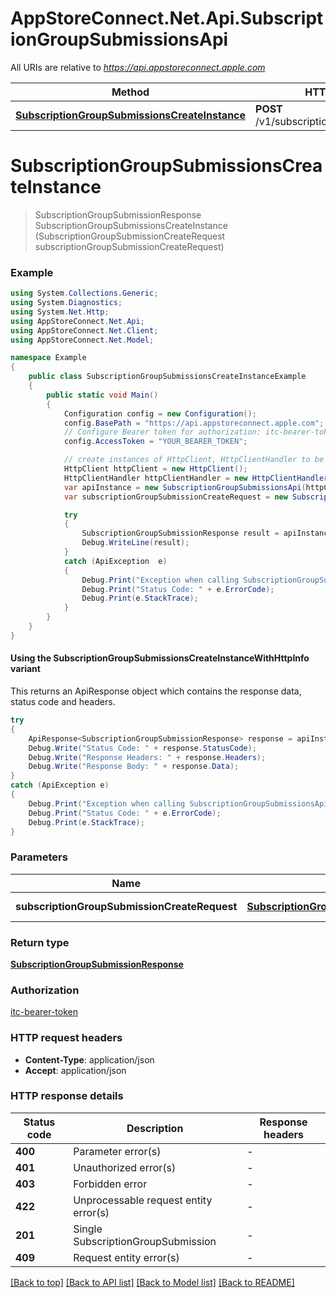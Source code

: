 # AppStoreConnect.Net.Api.SubscriptionGroupSubmissionsApi

All URIs are relative to *https://api.appstoreconnect.apple.com*

| Method | HTTP request | Description |
|--------|--------------|-------------|
| [**SubscriptionGroupSubmissionsCreateInstance**](SubscriptionGroupSubmissionsApi.md#subscriptiongroupsubmissionscreateinstance) | **POST** /v1/subscriptionGroupSubmissions |  |

<a id="subscriptiongroupsubmissionscreateinstance"></a>
# **SubscriptionGroupSubmissionsCreateInstance**
> SubscriptionGroupSubmissionResponse SubscriptionGroupSubmissionsCreateInstance (SubscriptionGroupSubmissionCreateRequest subscriptionGroupSubmissionCreateRequest)



### Example
```csharp
using System.Collections.Generic;
using System.Diagnostics;
using System.Net.Http;
using AppStoreConnect.Net.Api;
using AppStoreConnect.Net.Client;
using AppStoreConnect.Net.Model;

namespace Example
{
    public class SubscriptionGroupSubmissionsCreateInstanceExample
    {
        public static void Main()
        {
            Configuration config = new Configuration();
            config.BasePath = "https://api.appstoreconnect.apple.com";
            // Configure Bearer token for authorization: itc-bearer-token
            config.AccessToken = "YOUR_BEARER_TOKEN";

            // create instances of HttpClient, HttpClientHandler to be reused later with different Api classes
            HttpClient httpClient = new HttpClient();
            HttpClientHandler httpClientHandler = new HttpClientHandler();
            var apiInstance = new SubscriptionGroupSubmissionsApi(httpClient, config, httpClientHandler);
            var subscriptionGroupSubmissionCreateRequest = new SubscriptionGroupSubmissionCreateRequest(); // SubscriptionGroupSubmissionCreateRequest | SubscriptionGroupSubmission representation

            try
            {
                SubscriptionGroupSubmissionResponse result = apiInstance.SubscriptionGroupSubmissionsCreateInstance(subscriptionGroupSubmissionCreateRequest);
                Debug.WriteLine(result);
            }
            catch (ApiException  e)
            {
                Debug.Print("Exception when calling SubscriptionGroupSubmissionsApi.SubscriptionGroupSubmissionsCreateInstance: " + e.Message);
                Debug.Print("Status Code: " + e.ErrorCode);
                Debug.Print(e.StackTrace);
            }
        }
    }
}
```

#### Using the SubscriptionGroupSubmissionsCreateInstanceWithHttpInfo variant
This returns an ApiResponse object which contains the response data, status code and headers.

```csharp
try
{
    ApiResponse<SubscriptionGroupSubmissionResponse> response = apiInstance.SubscriptionGroupSubmissionsCreateInstanceWithHttpInfo(subscriptionGroupSubmissionCreateRequest);
    Debug.Write("Status Code: " + response.StatusCode);
    Debug.Write("Response Headers: " + response.Headers);
    Debug.Write("Response Body: " + response.Data);
}
catch (ApiException e)
{
    Debug.Print("Exception when calling SubscriptionGroupSubmissionsApi.SubscriptionGroupSubmissionsCreateInstanceWithHttpInfo: " + e.Message);
    Debug.Print("Status Code: " + e.ErrorCode);
    Debug.Print(e.StackTrace);
}
```

### Parameters

| Name | Type | Description | Notes |
|------|------|-------------|-------|
| **subscriptionGroupSubmissionCreateRequest** | [**SubscriptionGroupSubmissionCreateRequest**](SubscriptionGroupSubmissionCreateRequest.md) | SubscriptionGroupSubmission representation |  |

### Return type

[**SubscriptionGroupSubmissionResponse**](SubscriptionGroupSubmissionResponse.md)

### Authorization

[itc-bearer-token](../README.md#itc-bearer-token)

### HTTP request headers

 - **Content-Type**: application/json
 - **Accept**: application/json


### HTTP response details
| Status code | Description | Response headers |
|-------------|-------------|------------------|
| **400** | Parameter error(s) |  -  |
| **401** | Unauthorized error(s) |  -  |
| **403** | Forbidden error |  -  |
| **422** | Unprocessable request entity error(s) |  -  |
| **201** | Single SubscriptionGroupSubmission |  -  |
| **409** | Request entity error(s) |  -  |

[[Back to top]](#) [[Back to API list]](../README.md#documentation-for-api-endpoints) [[Back to Model list]](../README.md#documentation-for-models) [[Back to README]](../README.md)

